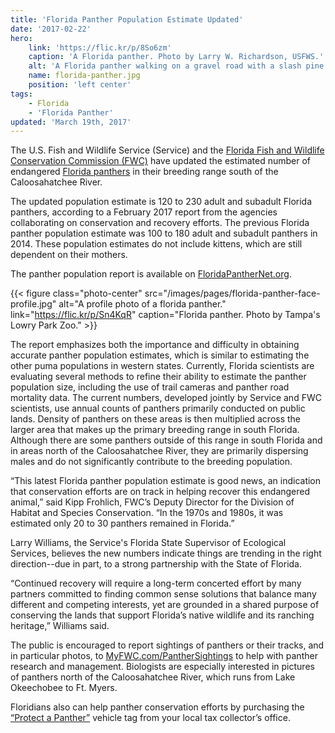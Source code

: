 ```yaml
---
title: 'Florida Panther Population Estimate Updated'
date: '2017-02-22'
hero:
    link: 'https://flic.kr/p/8So6zm'
    caption: 'A Florida panther. Photo by Larry W. Richardson, USFWS.'
    alt: 'A Florida panther walking on a gravel road with a slash pine forest in the background'
    name: florida-panther.jpg
    position: 'left center'
tags:
    - Florida
    - 'Florida Panther'
updated: 'March 19th, 2017'
---
```


The U.S. Fish and Wildlife Service (Service) and the [Florida Fish and Wildlife Conservation Commission (FWC)](http://myfwc.com/) have updated the estimated number of endangered [Florida panthers](/wildlife/mammal/florida-panther/) in their breeding range south of the Caloosahatchee River.

The updated population estimate is 120 to 230 adult and subadult Florida panthers, according to a February 2017 report from the agencies collaborating on conservation and recovery efforts. The previous Florida panther population estimate was 100 to 180 adult and subadult panthers in 2014. These population estimates do not include kittens, which are still dependent on their mothers.

The panther population report is available on [FloridaPantherNet.org](http://www.floridapanthernet.org/).

{{< figure class="photo-center" src="/images/pages/florida-panther-face-profile.jpg" alt="A profile photo of a florida panther." link="https://flic.kr/p/Sn4KqR" caption="Florida panther. Photo by Tampa's Lowry Park Zoo." >}}

The report emphasizes both the importance and difficulty in obtaining accurate panther population estimates, which is similar to estimating the other puma populations in western states. Currently, Florida scientists are evaluating several methods to refine their ability to estimate the panther population size, including the use of trail cameras and panther road mortality data. The current numbers, developed jointly by Service and FWC scientists, use annual counts of panthers primarily conducted on public lands. Density of panthers on these areas is then multiplied across the larger area that makes up the primary breeding range in south Florida. Although there are some panthers outside of this range in south Florida and in areas north of the Caloosahatchee River, they are primarily dispersing males and do not significantly contribute to the breeding population.

“This latest Florida panther population estimate is good news, an indication that conservation efforts are on track in helping recover this endangered animal,” said Kipp Frohlich, FWC’s Deputy Director for the Division of Habitat and Species Conservation. “In the 1970s and 1980s, it was estimated only 20 to 30 panthers remained in Florida.”

Larry Williams, the Service's Florida State Supervisor of Ecological Services, believes the new numbers indicate things are trending in the right direction--due in part, to a strong partnership with the State of Florida.

“Continued recovery will require a long-term concerted effort by many partners committed to finding common sense solutions that balance many different and competing interests, yet are grounded in a shared purpose of conserving the lands that support Florida’s native wildlife and its ranching heritage,” Williams said.

The public is encouraged to report sightings of panthers or their tracks, and in particular photos, to [MyFWC.com/PantherSightings](https://publictemp.myfwc.com/HSC/PantherSightings/Default.aspx) to help with panther research and management. Biologists are especially interested in pictures of panthers north of the Caloosahatchee River, which runs from Lake Okeechobee to Ft. Myers.

Floridians also can help panther conservation efforts by purchasing the [“Protect a Panther”](http://www.buyaplate.com/Protect%20The%20Panther) vehicle tag from your local tax collector’s office.
